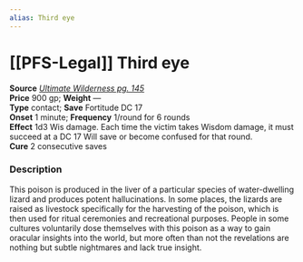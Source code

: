```yaml
---
alias: Third eye
---
```


# [[PFS-Legal]] Third eye

**Source** [_Ultimate Wilderness pg. 145_](http://paizo.com/products/btpy9ujo)  
**Price** 900 gp; **Weight** —  
**Type** contact; **Save** Fortitude DC 17  
**Onset** 1 minute; **Frequency** 1/round for 6 rounds  
**Effect** 1d3 Wis damage. Each time the victim takes Wisdom damage, it must succeed at a DC 17 Will save or become confused for that round.  
**Cure** 2 consecutive saves

### Description

This poison is produced in the liver of a particular species of water-dwelling lizard and produces potent hallucinations. In some places, the lizards are raised as livestock specifically for the harvesting of the poison, which is then used for ritual ceremonies and recreational purposes. People in some cultures voluntarily dose themselves with this poison as a way to gain oracular insights into the world, but more often than not the revelations are nothing but subtle nightmares and lack true insight.
